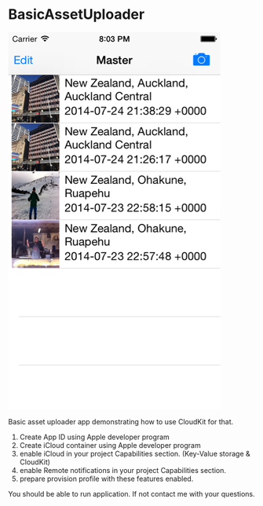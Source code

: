 BasicAssetUploader
==================

![alt tag](https://raw.githubusercontent.com/alexbutenko/BasicAssetUploader/master/screenshot.png)

Basic asset uploader app demonstrating how to use CloudKit for that.

1. Create App ID using Apple developer program
2. Create iCloud container using Apple developer program
3. enable iCloud in your project Capabilities section. (Key-Value storage & CloudKit)
4. enable Remote notifications in your project Capabilities section.
5. prepare provision profile with these features enabled.

You should be able to run application. If not contact me with your questions.
